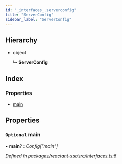 ```yaml
---
id: "_interfaces_.serverconfig"
title: "ServerConfig"
sidebar_label: "ServerConfig"
---
```


## Hierarchy

* object

  ↳ **ServerConfig**

## Index

### Properties

* [main](_interfaces_.serverconfig.md#optional-main)

## Properties

### `Optional` main

• **main**? : *Config<any>["main"]*

*Defined in [packages/reactant-ssr/src/interfaces.ts:6](https://github.com/unadlib/reactant/blob/a019d587/packages/reactant-ssr/src/interfaces.ts#L6)*
